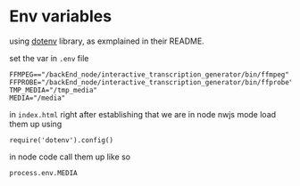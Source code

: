 # Env variables

<!-- not in use  -->

using [dotenv](https://github.com/motdotla/dotenv) library, as exmplained in their README.


set the var in `.env` file

```
FFMPEG=="/backEnd_node/interactive_transcription_generator/bin/ffmpeg"
FFPROBE="/backEnd_node/interactive_transcription_generator/bin/ffprobe"
TMP_MEDIA="/tmp_media"
MEDIA="/media"
```


in `index.html` right after establishing that we are in node nwjs mode load them up using 


```node
require('dotenv').config()
```

in node code call them up like so  

```node
process.env.MEDIA
```